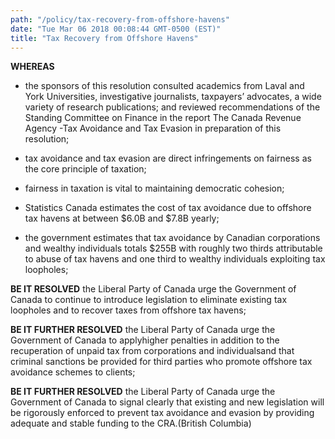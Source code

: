 ```yaml
---
path: "/policy/tax-recovery-from-offshore-havens"
date: "Tue Mar 06 2018 00:08:44 GMT-0500 (EST)"
title: "Tax Recovery from Offshore Havens"
---
```

      

 **WHEREAS** 
 

* the sponsors of this resolution consulted academics from Laval and York Universities, investigative journalists, taxpayers’ advocates, a wide variety of research publications; and reviewed recommendations of the Standing Committee on Finance in the report The Canada Revenue Agency -Tax Avoidance and Tax Evasion in preparation of this resolution;

* tax avoidance and tax evasion are direct infringements on fairness as the core principle of taxation;

* fairness in taxation is vital to maintaining democratic cohesion;

* Statistics Canada estimates the cost of tax avoidance due to offshore tax havens at between $6.0B and $7.8B yearly;

* the government estimates that tax avoidance by Canadian corporations and wealthy individuals totals $255B with roughly two thirds attributable to abuse of tax havens and one third to wealthy individuals exploiting tax loopholes;

**BE IT RESOLVED** the Liberal Party of Canada urge the Government of Canada to continue to introduce legislation to eliminate existing tax loopholes and to recover taxes from offshore tax havens;

**BE IT FURTHER RESOLVED** the Liberal Party of Canada urge the Government of Canada to applyhigher penalties in addition to the recuperation of unpaid tax from corporations and individualsand that criminal sanctions be provided for third parties who promote offshore tax avoidance schemes to clients; 

**BE IT FURTHER RESOLVED** the Liberal Party of Canada urge the Government of Canada to signal clearly that existing and new legislation will be rigorously enforced to prevent tax avoidance and evasion by providing adequate and stable funding to the CRA.(British Columbia)